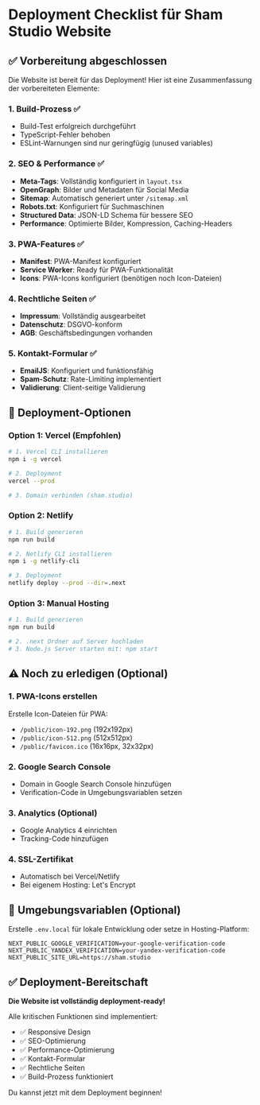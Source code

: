 # Deployment Checklist für Sham Studio Website

## ✅ Vorbereitung abgeschlossen

Die Website ist bereit für das Deployment! Hier ist eine Zusammenfassung der vorbereiteten Elemente:

### 1. Build-Prozess ✅
- Build-Test erfolgreich durchgeführt
- TypeScript-Fehler behoben
- ESLint-Warnungen sind nur geringfügig (unused variables)

### 2. SEO & Performance ✅
- **Meta-Tags**: Vollständig konfiguriert in `layout.tsx`
- **OpenGraph**: Bilder und Metadaten für Social Media
- **Sitemap**: Automatisch generiert unter `/sitemap.xml`
- **Robots.txt**: Konfiguriert für Suchmaschinen
- **Structured Data**: JSON-LD Schema für bessere SEO
- **Performance**: Optimierte Bilder, Kompression, Caching-Headers

### 3. PWA-Features ✅
- **Manifest**: PWA-Manifest konfiguriert
- **Service Worker**: Ready für PWA-Funktionalität
- **Icons**: PWA-Icons konfiguriert (benötigen noch Icon-Dateien)

### 4. Rechtliche Seiten ✅
- **Impressum**: Vollständig ausgearbeitet
- **Datenschutz**: DSGVO-konform
- **AGB**: Geschäftsbedingungen vorhanden

### 5. Kontakt-Formular ✅
- **EmailJS**: Konfiguriert und funktionsfähig
- **Spam-Schutz**: Rate-Limiting implementiert
- **Validierung**: Client-seitige Validierung

## 🚀 Deployment-Optionen

### Option 1: Vercel (Empfohlen)
```bash
# 1. Vercel CLI installieren
npm i -g vercel

# 2. Deployment
vercel --prod

# 3. Domain verbinden (sham.studio)
```

### Option 2: Netlify
```bash
# 1. Build generieren
npm run build

# 2. Netlify CLI installieren
npm i -g netlify-cli

# 3. Deployment
netlify deploy --prod --dir=.next
```

### Option 3: Manual Hosting
```bash
# 1. Build generieren
npm run build

# 2. .next Ordner auf Server hochladen
# 3. Node.js Server starten mit: npm start
```

## ⚠️ Noch zu erledigen (Optional)

### 1. PWA-Icons erstellen
Erstelle Icon-Dateien für PWA:
- `/public/icon-192.png` (192x192px)
- `/public/icon-512.png` (512x512px)
- `/public/favicon.ico` (16x16px, 32x32px)

### 2. Google Search Console
- Domain in Google Search Console hinzufügen
- Verification-Code in Umgebungsvariablen setzen

### 3. Analytics (Optional)
- Google Analytics 4 einrichten
- Tracking-Code hinzufügen

### 4. SSL-Zertifikat
- Automatisch bei Vercel/Netlify
- Bei eigenem Hosting: Let's Encrypt

## 🔧 Umgebungsvariablen (Optional)

Erstelle `.env.local` für lokale Entwicklung oder setze in Hosting-Platform:

```env
NEXT_PUBLIC_GOOGLE_VERIFICATION=your-google-verification-code
NEXT_PUBLIC_YANDEX_VERIFICATION=your-yandex-verification-code
NEXT_PUBLIC_SITE_URL=https://sham.studio
```

## ✅ Deployment-Bereitschaft

**Die Website ist vollständig deployment-ready!** 

Alle kritischen Funktionen sind implementiert:
- ✅ Responsive Design
- ✅ SEO-Optimierung
- ✅ Performance-Optimierung
- ✅ Kontakt-Formular
- ✅ Rechtliche Seiten
- ✅ Build-Prozess funktioniert

Du kannst jetzt mit dem Deployment beginnen!

